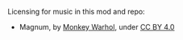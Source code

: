 Licensing for music in this mod and repo:

* Magnum, by [Monkey Warhol](http://www.monkeywarhol.com/), under [CC BY 4.0](https://creativecommons.org/licenses/by/4.0/)
